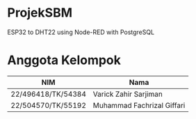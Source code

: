 # ProjekSBM
ESP32 to DHT22 using Node-RED with PostgreSQL

# Anggota Kelompok
| NIM                    | Nama                                  |
|------------------------|---------------------------------------|
| 22/496418/TK/54384     | Varick Zahir Sarjiman                 | 
| 22/504570/TK/55192     | Muhammad Fachrizal Giffari            |

